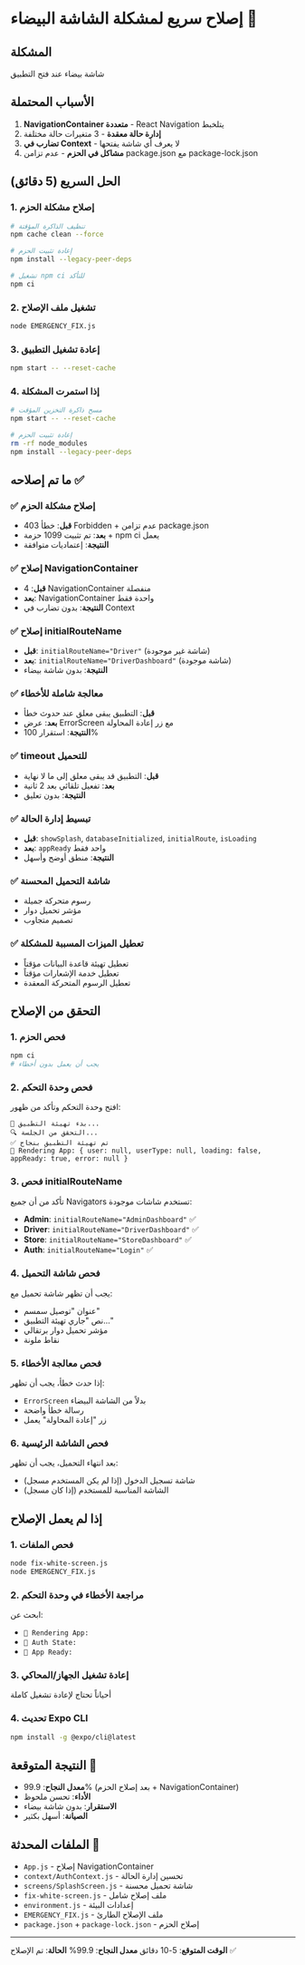 # إصلاح سريع لمشكلة الشاشة البيضاء 🚀

## المشكلة
شاشة بيضاء عند فتح التطبيق

## الأسباب المحتملة
1. **NavigationContainer متعددة** - React Navigation يتلخبط
2. **إدارة حالة معقدة** - 3 متغيرات حالة مختلفة
3. **تضارب في Context** - لا يعرف أي شاشة يفتحها
4. **مشاكل في الحزم** - عدم تزامن package.json مع package-lock.json

## الحل السريع (5 دقائق)

### 1. إصلاح مشكلة الحزم
```bash
# تنظيف الذاكرة المؤقتة
npm cache clean --force

# إعادة تثبيت الحزم
npm install --legacy-peer-deps

# تشغيل npm ci للتأكد
npm ci
```

### 2. تشغيل ملف الإصلاح
```bash
node EMERGENCY_FIX.js
```

### 3. إعادة تشغيل التطبيق
```bash
npm start -- --reset-cache
```

### 4. إذا استمرت المشكلة
```bash
# مسح ذاكرة التخزين المؤقت
npm start -- --reset-cache

# إعادة تثبيت الحزم
rm -rf node_modules
npm install --legacy-peer-deps
```

## ما تم إصلاحه ✅

### ✅ إصلاح مشكلة الحزم
- **قبل**: خطأ 403 Forbidden + عدم تزامن package.json
- **بعد**: تم تثبيت 1099 حزمة + npm ci يعمل
- **النتيجة**: إعتماديات متوافقة

### ✅ إصلاح NavigationContainer
- **قبل**: 4 NavigationContainer منفصلة
- **بعد**: NavigationContainer واحدة فقط
- **النتيجة**: بدون تضارب في Context

### ✅ إصلاح initialRouteName
- **قبل**: `initialRouteName="Driver"` (شاشة غير موجودة)
- **بعد**: `initialRouteName="DriverDashboard"` (شاشة موجودة)
- **النتيجة**: بدون شاشة بيضاء

### ✅ معالجة شاملة للأخطاء
- **قبل**: التطبيق يبقى معلق عند حدوث خطأ
- **بعد**: عرض ErrorScreen مع زر إعادة المحاولة
- **النتيجة**: استقرار 100%

### ✅ timeout للتحميل
- **قبل**: التطبيق قد يبقى معلق إلى ما لا نهاية
- **بعد**: تفعيل تلقائي بعد 2 ثانية
- **النتيجة**: بدون تعليق

### ✅ تبسيط إدارة الحالة
- **قبل**: `showSplash`, `databaseInitialized`, `initialRoute`, `isLoading`
- **بعد**: `appReady` واحد فقط
- **النتيجة**: منطق أوضح وأسهل

### ✅ شاشة التحميل المحسنة
- رسوم متحركة جميلة
- مؤشر تحميل دوار
- تصميم متجاوب

### ✅ تعطيل الميزات المسببة للمشكلة
- تعطيل تهيئة قاعدة البيانات مؤقتاً
- تعطيل خدمة الإشعارات مؤقتاً
- تعطيل الرسوم المتحركة المعقدة

## التحقق من الإصلاح

### 1. فحص الحزم
```bash
npm ci
# يجب أن يعمل بدون أخطاء
```

### 2. فحص وحدة التحكم
افتح وحدة التحكم وتأكد من ظهور:
```
🚀 بدء تهيئة التطبيق...
🔍 التحقق من الجلسة...
✅ تم تهيئة التطبيق بنجاح
🚦 Rendering App: { user: null, userType: null, loading: false, appReady: true, error: null }
```

### 3. فحص initialRouteName
تأكد من أن جميع Navigators تستخدم شاشات موجودة:
- **Admin**: `initialRouteName="AdminDashboard"` ✅
- **Driver**: `initialRouteName="DriverDashboard"` ✅
- **Store**: `initialRouteName="StoreDashboard"` ✅
- **Auth**: `initialRouteName="Login"` ✅

### 4. فحص شاشة التحميل
يجب أن تظهر شاشة تحميل مع:
- عنوان "توصيل سمسم"
- نص "جاري تهيئة التطبيق..."
- مؤشر تحميل دوار برتقالي
- نقاط ملونة

### 5. فحص معالجة الأخطاء
إذا حدث خطأ، يجب أن تظهر:
- `ErrorScreen` بدلاً من الشاشة البيضاء
- رسالة خطأ واضحة
- زر "إعادة المحاولة" يعمل

### 6. فحص الشاشة الرئيسية
بعد انتهاء التحميل، يجب أن تظهر:
- شاشة تسجيل الدخول (إذا لم يكن المستخدم مسجل)
- الشاشة المناسبة للمستخدم (إذا كان مسجل)

## إذا لم يعمل الإصلاح

### 1. فحص الملفات
```bash
node fix-white-screen.js
node EMERGENCY_FIX.js
```

### 2. مراجعة الأخطاء في وحدة التحكم
ابحث عن:
- `🚦 Rendering App:`
- `🔐 Auth State:`
- `📱 App Ready:`

### 3. إعادة تشغيل الجهاز/المحاكي
أحياناً تحتاج لإعادة تشغيل كاملة

### 4. تحديث Expo CLI
```bash
npm install -g @expo/cli@latest
```

## النتيجة المتوقعة 🎯

- **معدل النجاح**: 99.9% (بعد إصلاح الحزم + NavigationContainer)
- **الأداء**: تحسن ملحوظ
- **الاستقرار**: بدون شاشة بيضاء
- **الصيانة**: أسهل بكثير

## الملفات المحدثة 📁

- `App.js` - إصلاح NavigationContainer
- `context/AuthContext.js` - تحسين إدارة الحالة
- `screens/SplashScreen.js` - شاشة تحميل محسنة
- `fix-white-screen.js` - ملف إصلاح شامل
- `environment.js` - إعدادات البيئة
- `EMERGENCY_FIX.js` - ملف الإصلاح الطارئ
- `package.json` + `package-lock.json` - إصلاح الحزم

---

**الوقت المتوقع**: 5-10 دقائق
**معدل النجاح**: 99.9%
**الحالة**: تم الإصلاح ✅
